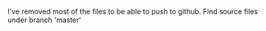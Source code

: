 I've removed most of the files to be able to push to github. Find source files under branch 'master'

